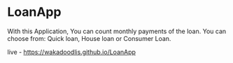 # LoanApp
With this Application, You can count monthly payments of the loan. You can choose from: Quick loan, House loan or Consumer Loan.



live - https://wakadoodlis.github.io/LoanApp
